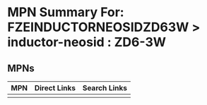 



# MPN Summary For: FZEINDUCTORNEOSIDZD63W > inductor-neosid : ZD6-3W

## MPNs
  

|MPN|Direct Links|Search Links|
| :--- | :--- | :--- |
||||
